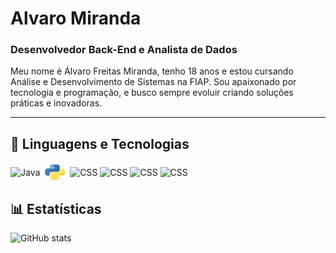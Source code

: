 # Alvaro Miranda

### Desenvolvedor Back-End e Analista de Dados

Meu nome é Álvaro Freitas Miranda, tenho 18 anos e estou cursando Análise e Desenvolvimento de Sistemas na FIAP.
Sou apaixonado por tecnologia e programação, e busco sempre evoluir criando soluções práticas e inovadoras.

---

## 🤖 Linguagens e Tecnologias
 <div style="flex-basis: 48%;">
    <img align="center" alt="Java" height="35" width="40"src="https://cdn.jsdelivr.net/gh/devicons/devicon@latest/icons/java/java-original.svg">
    <img align="center" alt="Python" height="30" width="40" src="https://raw.githubusercontent.com/devicons/devicon/master/icons/python/python-original.svg">
    <img align="center" alt="CSS" height="30" width="40" src="https://cdn.jsdelivr.net/gh/devicons/devicon@latest/icons/sqldeveloper/sqldeveloper-original.svg" />
    <img align="center" alt="CSS" height="30" width="40" src="https://cdn.jsdelivr.net/gh/devicons/devicon@latest/icons/react/react-original.svg" />
    <img align="center" alt="CSS" height="30" width="40" src="https://upload.wikimedia.org/wikipedia/commons/9/99/Unofficial_JavaScript_logo_2.svg" alt="JavaScript logo" width="64" />
    <img align="center" alt="CSS" height="30" width="40" src="https://raw.githubusercontent.com/microsoft/TypeScript-Website/f407e1ae19e5e990d9901ac8064a32a8cc60edf0/packages/typescriptlang-org/static/branding/ts-logo-512.svg" alt="TypeScript logo" width="64" />
    



## 📊 Estatísticas
![GitHub stats](https://github-readme-stats.vercel.app/api?username=alvinhooo&show_icons=true&theme=dark)

